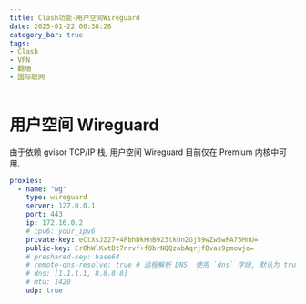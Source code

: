 ```yaml
---
title: Clash功能-用户空间Wireguard
date: 2025-01-22 00:38:28
category_bar: true
tags:
- Clash
- VPN
- 翻墙
- 国际联网
---
```


# 用户空间 Wireguard

由于依赖 gvisor TCP/IP 栈, 用户空间 Wireguard 目前仅在 Premium 内核中可用.

```yaml
proxies:
  - name: "wg"
    type: wireguard
    server: 127.0.0.1
    port: 443
    ip: 172.16.0.2
    # ipv6: your_ipv6
    private-key: eCtXsJZ27+4PbhDkHnB923tkUn2Gj59wZw5wFA75MnU=
    public-key: Cr8hWlKvtDt7nrvf+f0brNQQzabAqrjfBvas9pmowjo=
    # preshared-key: base64
    # remote-dns-resolve: true # 远程解析 DNS, 使用 `dns` 字段, 默认为 true
    # dns: [1.1.1.1, 8.8.8.8]
    # mtu: 1420
    udp: true
```
